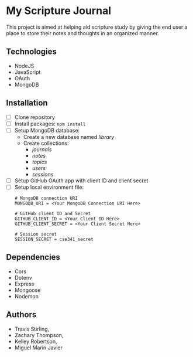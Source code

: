 # My Scripture Journal
This project is aimed at helping aid scripture study by giving the end user a place to store their notes and thoughts in an organized manner.

## Technologies
- NodeJS
- JavaScript
- OAuth
- MongoDB

## Installation
- [ ] Clone repository
- [ ] Install packages: `npm install`
- [ ] Setup MongoDB database:
    - Create a new database named _library_
    - Create collections:
        - _journals_
        - _notes_
        - _topics_
        - _users_
        - _sessions_
- [ ] Setup GitHub OAuth app with client ID and client secret
- [ ] Setup local environment file: 
    ```
    # MongoDB connection URI
    MONGODB_URI = <Your MongoDB Connection URI Here>

    # GitHub client ID and Secret
    GITHUB_CLIENT_ID = <Your Client ID Here>
    GITHUB_CLIENT_SECRET = <Your Client Secret Here>

    # Session secret
    SESSION_SECRET = cse341_secret
    ```
## Dependencies
- Cors
- Dotenv
- Express
- Mongoose
- Nodemon

## Authors
- Travis Stirling, 
- Zachary Thompson, 
- Kelley Robertson,
- Miguel Marin Javier

